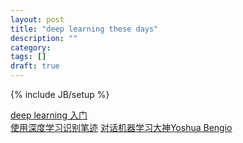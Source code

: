 ```yaml
---
layout: post
title: "deep learning these days"
description: ""
category: 
tags: []
draft: true
---
```

{% include JB/setup %}

[deep learning 入门](http://deepleaning.net/tutorial/deeplearning.pdf)	
[使用深度学习识别笔迹](http://markus.com/deep-learning-101/)
[对话机器学习大神Yoshua Bengio](http://www.infoq.com/cn/articles/ask-yoshua-bengio)

